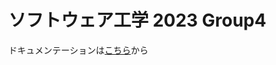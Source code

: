 # ソフトウェア工学 2023 Group4
ドキュメンテーションは[こちら](https://www.notion.so/kut-se-group4/dir-en-gray-789a9c3b505e4ac3994a1478477590f0?pvs=4)から
